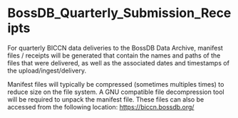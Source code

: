 # BossDB_Quarterly_Submission_Receipts
For quarterly BICCN data deliveries to the BossDB Data Archive, manifest files / receipts will be generated that contain the names and paths of the files that were delivered, as well as the associated dates and timestamps of the upload/ingest/delivery. 

Manifest files will typically be compressed (sometimes multiples times) to reduce size on the file system. A GNU compatible file decompression tool will be required to unpack the manifest file. These files can also be accessed from the following location: https://biccn.bossdb.org/

